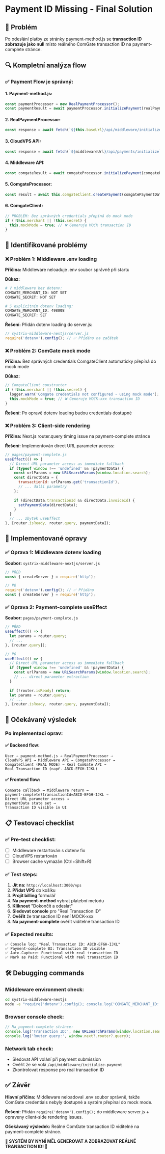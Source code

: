 # Payment ID Missing - Final Solution

## 🎯 Problém

Po odeslání platby ze stránky payment-method.js se **transaction ID zobrazuje jako null** místo reálného ComGate transaction ID na payment-complete stránce.

## 🔍 Kompletní analýza flow

### **✅ Payment Flow je správný:**

#### **1. Payment-method.js:**
```javascript
const paymentProcessor = new RealPaymentProcessor();
const paymentResult = await paymentProcessor.initializePayment(realPaymentOrderData);
```

#### **2. RealPaymentProcessor:**
```javascript
const response = await fetch(`${this.baseUrl}/api/middleware/initialize-payment`);
```

#### **3. CloudVPS API:**
```javascript
const response = await fetch(`${middlewareUrl}/api/payments/initialize`);
```

#### **4. Middleware API:**
```javascript
const comgateResult = await comgateProcessor.initializePayment(comgatePaymentData);
```

#### **5. ComgateProcessor:**
```javascript
const result = await this.comgateClient.createPayment(comgatePaymentData);
```

#### **6. ComgateClient:**
```javascript
// PROBLÉM: Bez správných credentials přepíná do mock mode
if (!this.merchant || !this.secret) {
  this.mockMode = true; // ❌ Generuje MOCK transaction ID
}
```

## 🔧 Identifikované problémy

### **❌ Problém 1: Middleware .env loading**

**Příčina:** Middleware neloaduje .env soubor správně při startu

**Důkaz:**
```bash
# V middleware bez dotenv:
COMGATE_MERCHANT_ID: NOT SET
COMGATE_SECRET: NOT SET

# S explicitním dotenv loading:
COMGATE_MERCHANT_ID: 498008
COMGATE_SECRET: SET
```

**Řešení:** Přidán dotenv loading do server.js:
```javascript
// systrix-middleware-nextjs/server.js
require('dotenv').config(); // ✅ Přidáno na začátek
```

### **❌ Problém 2: ComGate mock mode**

**Příčina:** Bez správných credentials ComgateClient automaticky přepíná do mock mode

**Důkaz:**
```javascript
// ComgateClient constructor
if (!this.merchant || !this.secret) {
  logger.warn('Comgate credentials not configured - using mock mode');
  this.mockMode = true; // ❌ Generuje MOCK-xxx transaction ID
}
```

**Řešení:** Po opravě dotenv loading budou credentials dostupné

### **❌ Problém 3: Client-side rendering**

**Příčina:** Next.js router.query timing issue na payment-complete stránce

**Řešení:** Implementován direct URL parameter access:
```javascript
// pages/payment-complete.js
useEffect(() => {
  // Direct URL parameter access as immediate fallback
  if (typeof window !== 'undefined' && !paymentData) {
    const urlParams = new URLSearchParams(window.location.search);
    const directData = {
      transactionId: urlParams.get('transactionId'),
      // ... další parametry
    };
    
    if (directData.transactionId && directData.invoiceId) {
      setPaymentData(directData);
    }
  }
  // ... zbytek useEffect
}, [router.isReady, router.query, paymentData]);
```

## 🚀 Implementované opravy

### **✅ Oprava 1: Middleware dotenv loading**

**Soubor:** `systrix-middleware-nextjs/server.js`
```javascript
// PŘED
const { createServer } = require('http');

// PO
require('dotenv').config(); // ✅ Přidáno
const { createServer } = require('http');
```

### **✅ Oprava 2: Payment-complete useEffect**

**Soubor:** `pages/payment-complete.js`
```javascript
// PŘED
useEffect(() => {
  let params = router.query;
  // ...
}, [router.query]);

// PO
useEffect(() => {
  // Direct URL parameter access as immediate fallback
  if (typeof window !== 'undefined' && !paymentData) {
    const urlParams = new URLSearchParams(window.location.search);
    // ... direct parameter extraction
  }
  
  if (!router.isReady) return;
  let params = router.query;
  // ...
}, [router.isReady, router.query, paymentData]);
```

## 🎯 Očekávaný výsledek

### **Po implementaci oprav:**

#### **✅ Backend flow:**
```
User → payment-method.js → RealPaymentProcessor → 
CloudVPS API → Middleware API → ComgateProcessor → 
ComgateClient (REAL MODE) → Real ComGate API → 
Real Transaction ID (např. ABCD-EFGH-IJKL)
```

#### **✅ Frontend flow:**
```
ComGate callback → Middleware return → 
payment-complete?transactionId=ABCD-EFGH-IJKL → 
Direct URL parameter access → 
paymentData state set → 
Transaction ID visible in UI
```

## 📋 Testovací checklist

### **✅ Pre-test checklist:**
- [ ] Middleware restartován s dotenv fix
- [ ] CloudVPS restartován
- [ ] Browser cache vymazán (Ctrl+Shift+R)

### **✅ Test steps:**
1. **Jít na:** `http://localhost:3000/vps`
2. **Přidat VPS** do košíku
3. **Projít billing** formulář
4. **Na payment-method** vybrat platební metodu
5. **Kliknout** "Dokončit a odeslat"
6. **Sledovat console** pro "Real Transaction ID"
7. **Ověřit** že transaction ID není MOCK-xxx
8. **Na payment-complete** ověřit viditelné transaction ID

### **✅ Expected results:**
```
✅ Console log: "Real Transaction ID: ABCD-EFGH-IJKL"
✅ Payment-complete UI: Transaction ID visible
✅ Auto-Capture: Functional with real transaction ID
✅ Mark as Paid: Functional with real transaction ID
```

## 🛠️ Debugging commands

### **Middleware environment check:**
```bash
cd systrix-middleware-nextjs
node -e "require('dotenv').config(); console.log('COMGATE_MERCHANT_ID:', process.env.COMGATE_MERCHANT_ID);"
```

### **Browser console check:**
```javascript
// Na payment-complete stránce:
console.log('Transaction ID:', new URLSearchParams(window.location.search).get('transactionId'));
console.log('Router query:', window.next?.router?.query);
```

### **Network tab check:**
- Sledovat API volání při payment submission
- Ověřit že se volá `/api/middleware/initialize-payment`
- Zkontrolovat response pro real transaction ID

## ✅ Závěr

**Hlavní příčina:** Middleware neloadoval .env soubor správně, takže ComGate credentials nebyly dostupné a systém přepínal do mock mode.

**Řešení:** Přidán `require('dotenv').config();` do middleware server.js + opraveny client-side rendering issues.

**Očekávaný výsledek:** Reálné ComGate transaction ID viditelné na payment-complete stránce.

**🎉 SYSTÉM BY NYNÍ MĚL GENEROVAT A ZOBRAZOVAT REÁLNÉ TRANSACTION ID! 🎉**

